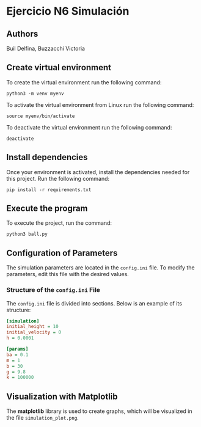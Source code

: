# Ejercicio N6 Simulación

## Authors
Buil Delfina,
Buzzacchi Victoria

## Create virtual environment
To create the virtual environment run the following command:
```
python3 -m venv myenv
```

To activate the virtual environment from Linux run the following command:
```
source myenv/bin/activate
```

To deactivate the virtual environment run the following command:
```
deactivate
```

## Install dependencies
Once your environment is activated, install the dependencies needed for this project. Run the following command:
```
pip install -r requirements.txt
```


## Execute the program
To execute the project, run the command:
```
python3 ball.py
```


## Configuration of Parameters

The simulation parameters are located in the `config.ini` file. To modify the parameters, edit this file with the desired values.

### Structure of the `config.ini` File

The `config.ini` file is divided into sections. Below is an example of its structure:

```ini
[simulation]
initial_height = 10
initial_velocity = 0
h = 0.0001

[params]
ba = 0.1
m = 1
b = 30
g = 9.8
k = 100000
```

## Visualization with Matplotlib
The **matplotlib** library is used to create graphs, which will be visualized in the file `simulation_plot.png`.